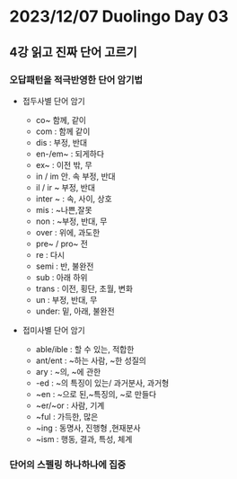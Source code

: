 # 2023/12/07 Duolingo Day 03

## 4강 읽고 진짜 단어 고르기

### 오답패턴을 적극반영한 단어 암기법

- 접두사별 단어 암기
  - co~ 함께, 같이 
  - com : 함께 같이
  - dis  : 부정, 반대
  - en-/em~ : 되게하다
  - ex~ : 이전 밖, 무
  - in / im 안. 속 부정, 반대
  - il / ir ~ 부정, 반대
  - inter ~ : 속, 사이, 상호
  - mis : ~나쁜,잘못
  - non : ~부정, 반대, 무
  - over : 위에, 과도한
  - pre~ / pro~ 전
  - re : 다시
  - semi : 반, 불완전
  - sub : 아래 하위
  - trans : 이전, 횡단, 초월, 변화
  - un : 부정, 반대, 무
  - under: 밑, 아래, 불완전

- 접미사별 단어 암기
  - able/ible : 할 수 있는, 적합한
  - ant/ent : ~하는 사람, ~한 성질의
  - ary : ~의, ~에 관한
  - -ed : ~의 특징이 있는/ 과거분사, 과거형
  - ~en : ~으로 된,~특징의, ~로 만들다
  - ~er/~or : 사람, 기계
  - ~ful : 가득한, 많은
  - ~ing : 동명사, 진행형 ,현재분사
  - ~ism : 행동, 결과, 특성, 체계

### 단어의 스펠링 하나하나에 집중


